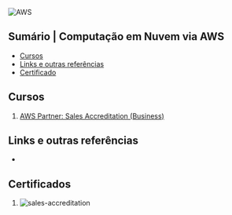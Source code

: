 ![AWS](https://img.shields.io/badge/AWS-%23FF9900.svg?style=for-the-badge&logo=amazon-aws&logoColor=white)

## Sumário | Computação em Nuvem via AWS

- [Cursos](#cursos)
- [Links e outras referências]()
- [Certificado]()
      
## Cursos

1. [AWS Partner: Sales Accreditation (Business)](sales-acreditation.md)

## Links e outras referências
- []()

## Certificados

1. ![sales-accreditation]()